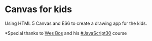 # Canvas for kids
Using HTML 5 Canvas and ES6 to create a drawing app for the kids.

*Special thanks to [Wes Bos](http://wesbos.com/) and his [#JavaScript30](http://wesbos.com/javascript30/) course